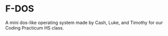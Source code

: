 # F-DOS
A mini dos-like operating system made by Cash, Luke, and Timothy for our Coding Practicum HS class.
